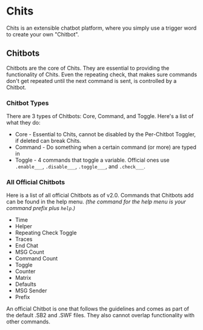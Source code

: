 # Chits
Chits is an extensible chatbot platform, where you simply use a trigger word to create your own "Chitbot".

## Chitbots
Chitbots are the core of Chits. They are essential to providing the functionality of Chits. Even the repeating check, that makes sure commands don't get repeated until the next command is sent, is controlled by a Chitbot.

### Chitbot Types

There are 3 types of Chitbots: Core, Command, and Toggle. Here's a list of what they do:

* Core - Essential to Chits, cannot be disabled by the Per-Chitbot Toggler, if deleted can break Chits.
* Command - Do something when a certain command (or more) are typed in
* Toggle - 4 commands that toggle a variable. Official ones use `.enable___`, `.disable___`, `.toggle___`, and `.check___`.

### All Official Chitbots

Here is a list of all official Chitbots as of v2.0. Commands that Chitbots add can be found in the help menu. *(the command for the help menu is your command prefix plus `help`.)*

* Time
* Helper
* Repeating Check Toggle
* Traces
* End Chat
* MSG Count
* Command Count
* Toggle
* Counter
* Matrix
* Defaults
* MSG Sender
* Prefix

An official Chitbot is one that follows the guidelines and comes as part of the default .SB2 and .SWF files. They also cannot overlap functionality with other commands.
